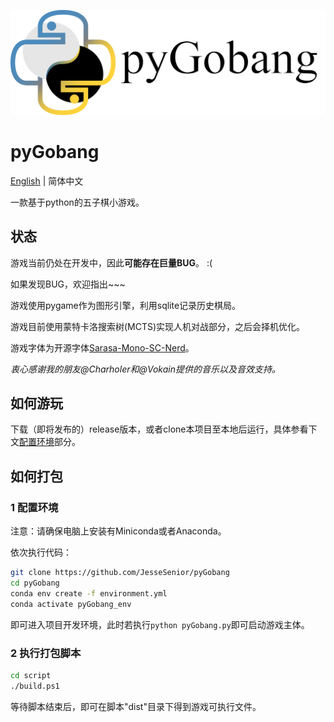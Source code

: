 ![LOGO](res/image/LOGO_light.png)

# pyGobang

[English](./README.md) | 简体中文

一款基于python的五子棋小游戏。

## 状态

游戏当前仍处在开发中，因此**可能存在巨量BUG**。 :(

如果发现BUG，欢迎指出~~~

游戏使用pygame作为图形引擎，利用sqlite记录历史棋局。

游戏目前使用蒙特卡洛搜索树(MCTS)实现人机对战部分，之后会择机优化。

游戏字体为开源字体[Sarasa-Mono-SC-Nerd](https://github.com/laishulu/Sarasa-Mono-SC-Nerd)。

*衷心感谢我的朋友@Charholer和@Vokain提供的音乐以及音效支持。*

## 如何游玩

下载（即将发布的）release版本，或者clone本项目至本地后运行，具体参看下文[配置环境](#1-配置环境)部分。

## 如何打包

### 1 配置环境

注意：请确保电脑上安装有Miniconda或者Anaconda。

依次执行代码：

```sh
git clone https://github.com/JesseSenior/pyGobang
cd pyGobang
conda env create -f environment.yml
conda activate pyGobang_env
```

即可进入项目开发环境，此时若执行`python pyGobang.py`即可启动游戏主体。

### 2 执行打包脚本

```sh
cd script
./build.ps1
```

等待脚本结束后，即可在脚本"dist"目录下得到游戏可执行文件。
